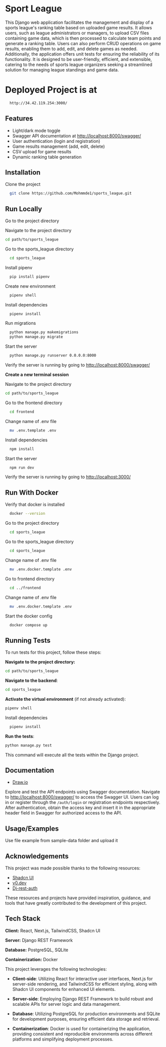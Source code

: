 
# Sport League

This Django web application facilitates the management and display of a sports league's ranking table based on uploaded game results. It allows users, such as league administrators or managers, to upload CSV files containing game data, which is then processed to calculate team points and generate a ranking table. Users can also perform CRUD operations on game results, enabling them to add, edit, and delete games as needed. Additionally, the application offers unit tests for ensuring the reliability of its functionality. It is designed to be user-friendly, efficient, and extensible, catering to the needs of sports league organizers seeking a streamlined solution for managing league standings and game data.

# Deployed Project is at 
```bash
  http://34.42.119.254:3000/
```
## Features

- Light/dark mode toggle
- Swagger API documentation at [http://localhost:8000/swagger/](http://localhost:8000/swagger/)
- User authentication (login and registration)
- Game results management (add, edit, delete)
- CSV upload for game results
- Dynamic ranking table generation

## Installation

Clone the project

```bash
  git clone https://github.com/Mohmmde1/sports_league.git
```

## Run Locally


Go to the project directory

Navigate to the project directory

```bash
cd path/to/sports_league
```

Go to the sports_league directory

```bash
  cd sports_league
```


Install pipenv

```bash
  pip install pipenv
```

Create new environment 

```bash
  pipenv shell
```

Install dependencies

```bash
  pipenv install
```
Run migrations 

```bash
  python manage.py makemigrations
  python manage.py migrate
```

Start the server

```bash
  python manage.py runserver 0.0.0.0:8000
```

Verify the server is running by going to 
[http://localhost:8000/swagger/](http://localhost:8000/swagger/)

**Create a new terminal session**

Navigate to the project directory

```bash
cd path/to/sports_league
```


Go to the frontend directory

```bash
  cd frontend
```

Change name of .env file

```bash
  mv .env.template .env
```

Install dependencies

```bash
  npm install
```

Start the server

```bash
  npm run dev
```
Verify the server is running by going to 
[http://localhost:3000/](http://localhost:3000/)

## Run With Docker 


Verify that docker is installed

```bash
  docker --version
```

Go to the project directory

```bash
  cd sports_league
```

Go to the sports_league directory

```bash
  cd sports_league
```

Change name of .env file

```bash
  mv .env.docker.template .env
```

Go to frontend directory

```bash
  cd ../frontend
```

Change name of .env file

```bash
  mv .env.docker.template .env
```

Start the docker config

```bash
  docker compose up
```


## Running Tests

To run tests for this project, follow these steps:

**Navigate to the project directory:**

```bash
cd path/to/sports_league
```

**Navigate to the backend**:
```bash
cd sports_league
```

**Activate the virtual environment** (if not already activated):
```bash
pipenv shell
```
Install dependencies

```bash
  pipenv install
```
**Run the tests**:
```bash
python manage.py test
```

  This command will execute all the tests within the Django project.


## Documentation

- [Draw.io](https://drive.google.com/file/d/1ztP22dwLUxEHHhtQjPXImcoCd8GXGgZU/view?usp=sharing)

Explore and test the API endpoints using Swagger documentation. Navigate to [http://localhost:8000/swagger/](http://localhost:8000/swagger/) to access the Swagger UI. Users can log in or register through the `/auth/login` or registration endpoints respectively. After authentication, obtain the access key and insert it in the appropriate header field in Swagger for authorized access to the API.

## Usage/Examples

Use file example from sample-data folder and upload it
## Acknowledgements

This project was made possible thanks to the following resources:

- [Shadcn UI](https://github.com/shadcn/shadcn-ui)
- [v0.dev](https://github.com/v0dev/v0.dev)
- [Dj-rest-auth](https://github.com/jazzband/dj-rest-auth)

These resources and projects have provided inspiration, guidance, and tools that have greatly contributed to the development of this project.
## Tech Stack

**Client:** React, Next.js, TailwindCSS, Shadcn UI

**Server:** Django REST Framework

**Database:** PostgreSQL, SQLite

**Containerization:** Docker

This project leverages the following technologies:

- **Client-side**: Utilizing React for interactive user interfaces, Next.js for server-side rendering, and TailwindCSS for efficient styling, along with Shadcn UI components for enhanced UI elements.

- **Server-side**: Employing Django REST Framework to build robust and scalable APIs for server logic and data management.

- **Database**: Utilizing PostgreSQL for production environments and SQLite for development purposes, ensuring efficient data storage and retrieval.

- **Containerization**: Docker is used for containerizing the application, providing consistent and reproducible environments across different platforms and simplifying deployment processes.
